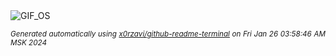 <div align="justify">
<picture>
    <source media="(prefers-color-scheme: dark)" srcset="https://i.ibb.co/d46sPhL/output-gif.gif">
    <source media="(prefers-color-scheme: light)" srcset="https://i.ibb.co/d46sPhL/output-gif.gif">
    <img alt="GIF_OS" src="https://i.ibb.co/d46sPhL/output-gif.gif">
</picture>

<sub><i>Generated automatically using [x0rzavi/github-readme-terminal](https://github.com/x0rzavi/github-readme-terminal) on Fri Jan 26 03:58:46 AM MSK 2024</i></sub>

</div>

<!-- Image deletion URL: https://ibb.co/r2MKxWc/3bf9f7592ce168a0ebd1684a3589fb07 -->
